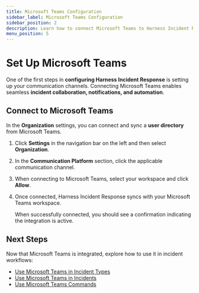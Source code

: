 ```yaml
---
title: Microsoft Teams Configuration
sidebar_label: Microsoft Teams Configuration
sidebar_position: 2
description: Learn how to connect Microsoft Teams to Harness Incident Response for streamlined communication.
menu_position: 5
---
```


# Set Up Microsoft Teams

One of the first steps in **configuring Harness Incident Response** is setting up your communication channels. Connecting Microsoft Teams enables seamless **incident collaboration, notifications, and automation**.

## Connect to Microsoft Teams

In the **Organization** settings, you can connect and sync a **user directory** from Microsoft Teams.

1. Click **Settings** in the navigation bar on the left and then select **Organization**.

2. In the **Communication Platform** section, click the applicable communication channel.

3. When connecting to Microsoft Teams, select your workspace and click **Allow**.

4. Once connected, Harness Incident Response syncs with your Microsoft Teams workspace.

   When successfully connected, you should see a confirmation indicating the integration is active.

## Next Steps

Now that Microsoft Teams is integrated, explore how to use it in incident workflows:

- [Use Microsoft Teams in Incident Types](#)
- [Use Microsoft Teams in Incidents](#)
- [Use Microsoft Teams Commands](#)